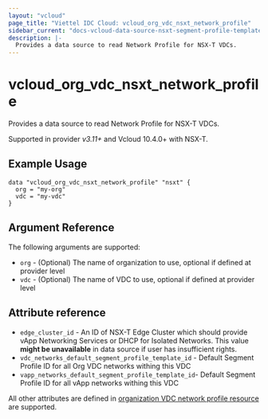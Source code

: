 ```yaml
---
layout: "vcloud"
page_title: "Viettel IDC Cloud: vcloud_org_vdc_nsxt_network_profile"
sidebar_current: "docs-vcloud-data-source-nsxt-segment-profile-template"
description: |-
  Provides a data source to read Network Profile for NSX-T VDCs.
---
```


# vcloud\_org\_vdc\_nsxt\_network\_profile

Provides a data source to read Network Profile for NSX-T VDCs.

Supported in provider *v3.11+* and Vcloud 10.4.0+ with NSX-T.

## Example Usage

```hcl
data "vcloud_org_vdc_nsxt_network_profile" "nsxt" {
  org = "my-org"
  vdc = "my-vdc"
}
```

## Argument Reference

The following arguments are supported:

* `org` - (Optional) The name of organization to use, optional if defined at provider level
* `vdc` - (Optional) The name of VDC to use, optional if defined at provider level

## Attribute reference

* `edge_cluster_id` - An ID of NSX-T Edge Cluster which should provide vApp
  Networking Services or DHCP for Isolated Networks. This value **might be unavailable** in data
  source if user has insufficient rights.
* `vdc_networks_default_segment_profile_template_id` - Default Segment Profile ID for all Org VDC
  networks withing this VDC
* `vapp_networks_default_segment_profile_template_id`- Default Segment Profile ID for all vApp
  networks withing this VDC

All other attributes are defined in [organization VDC network profile
resource](/providers/vmware/vcloud/latest/docs/resources/org_vdc_nsxt_network_profile.html#attribute-reference)
are supported.

